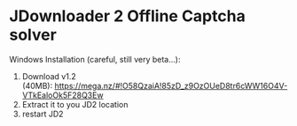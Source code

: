 # JDownloader 2 Offline Captcha solver

Windows Installation (careful, still very beta...):

1. Download v1.2 (40MB): https://mega.nz/#!O58QzaiA!85zD_z9OzOUeD8tr6cWW16O4V-VTkEaloOk5F28Q3Ew
2. Extract it to you JD2 location
3. restart JD2